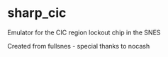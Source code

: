 # sharp_cic
Emulator for the CIC region lockout chip in the SNES

Created from fullsnes - special thanks to nocash
